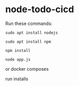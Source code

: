 # node-todo-cicd

Run these commands:


`sudo apt install nodejs`


`sudo apt install npm`


`npm install`

`node app.js`

or docker composes

run
installs
